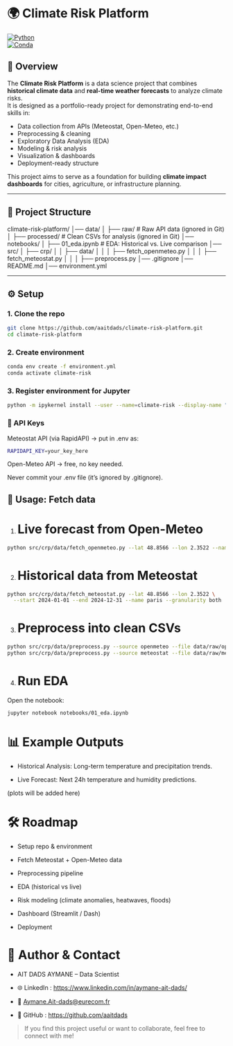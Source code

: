 # 🌍 Climate Risk Platform

[![Python](https://img.shields.io/badge/Python-3.11-blue.svg)](https://www.python.org/)  
[![Conda](https://img.shields.io/badge/Conda-Env-green.svg)](https://docs.conda.io/)

## 📌 Overview
The **Climate Risk Platform** is a data science project that combines **historical climate data** and **real-time weather forecasts** to analyze climate risks.  
It is designed as a portfolio-ready project for demonstrating end-to-end skills in:

- Data collection from APIs (Meteostat, Open-Meteo, etc.)
- Preprocessing & cleaning
- Exploratory Data Analysis (EDA)
- Modeling & risk analysis
- Visualization & dashboards
- Deployment-ready structure

This project aims to serve as a foundation for building **climate impact dashboards** for cities, agriculture, or infrastructure planning.

---

## 📂 Project Structure

climate-risk-platform/
│── data/
│ ├── raw/ # Raw API data (ignored in Git)
│ ├── processed/ # Clean CSVs for analysis (ignored in Git)
│── notebooks/
│ ├── 01_eda.ipynb # EDA: Historical vs. Live comparison
│── src/
│ ├── crp/
│ │ ├── data/
│ │ │ ├── fetch_openmeteo.py
│ │ │ ├── fetch_meteostat.py
│ │ │ ├── preprocess.py
│── .gitignore
│── README.md
│── environment.yml



---

## ⚙️ Setup

### 1. Clone the repo
```bash
git clone https://github.com/aaitdads/climate-risk-platform.git
cd climate-risk-platform
```
### 2. Create environment
```bash
conda env create -f environment.yml
conda activate climate-risk
```
### 3. Register environment for Jupyter
```bash
python -m ipykernel install --user --name=climate-risk --display-name "Python (climate-risk)"
```

### 🔑 API Keys

Meteostat API (via RapidAPI) → put in .env as:
```bash
RAPIDAPI_KEY=your_key_here
```

Open-Meteo API → free, no key needed.

Never commit your .env file (it’s ignored by .gitignore).

## 🚀 Usage: Fetch data
1. # Live forecast from Open-Meteo
```bash
python src/crp/data/fetch_openmeteo.py --lat 48.8566 --lon 2.3522 --name paris
```
2. # Historical data from Meteostat
```bash
python src/crp/data/fetch_meteostat.py --lat 48.8566 --lon 2.3522 \
  --start 2024-01-01 --end 2024-12-31 --name paris --granularity both
```
3. # Preprocess into clean CSVs
```bash
python src/crp/data/preprocess.py --source openmeteo --file data/raw/open_meteo/paris_openmeteo_*.json --name paris_live
python src/crp/data/preprocess.py --source meteostat --file data/raw/meteostat/paris_meteostat_*.json --name paris_hist
```
4. # Run EDA

Open the notebook:
```bash
jupyter notebook notebooks/01_eda.ipynb
```

# 📊 Example Outputs

- Historical Analysis: Long-term temperature and precipitation trends.

- Live Forecast: Next 24h temperature and humidity predictions.

(plots will be added here)

# 🛠️ Roadmap

 - Setup repo & environment

 - Fetch Meteostat + Open-Meteo data

 - Preprocessing pipeline

 - EDA (historical vs live)

 - Risk modeling (climate anomalies, heatwaves, floods)

 - Dashboard (Streamlit / Dash)

 - Deployment

# 👤 Author & Contact

- AIT DADS AYMANE – Data Scientist

- 🌐 LinkedIn : https://www.linkedin.com/in/aymane-ait-dads/

- 📧 Aymane.Ait-dads@eurecom.fr

- 🐙 GitHub : https://github.com/aaitdads

>  If you find this project useful or want to collaborate, feel free to connect with me!